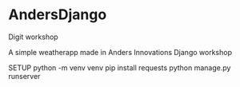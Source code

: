 # AndersDjango
Digit workshop

A simple weatherapp made in Anders Innovations Django workshop

SETUP
python -m venv venv
pip install requests
python manage.py runserver
